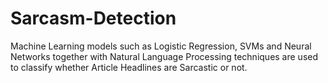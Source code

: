 # Sarcasm-Detection
Machine Learning models such as Logistic Regression, SVMs and Neural Networks together with Natural Language Processing techniques are used to classify whether Article Headlines are Sarcastic or not.
